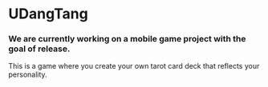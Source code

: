 # UDangTang

### We are currently working on a mobile game project with the goal of release.
This is a game where you create your own tarot card deck that reflects your personality.
